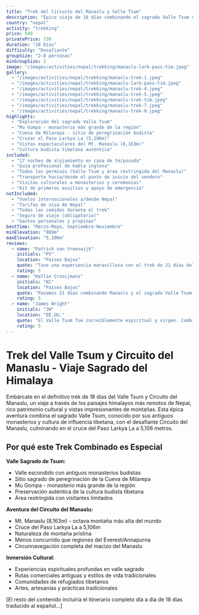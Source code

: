 ```yaml
---
title: "Trek del Circuito del Manaslu y Valle Tsum"
description: "Épico viaje de 18 días combinando el sagrado Valle Tsum con el Circuito del Manaslu. Experimenta monasterios antiguos, cultura tibetana y cruza el Paso Larkya La a 5,106m."
country: "nepal"
activity: "trekking"
price: 549
privatePrice: 720
duration: "18 Días"
difficulty: "Desafiante"
groupSize: "2-8 personas"
minGroupSize: 2
image: "/images/activities/nepal/trekking/manaslu-lark-pass-tim.jpeg"
gallery:
  - "/images/activities/nepal/trekking/manaslu-trek-1.jpeg"
  - "/images/activities/nepal/trekking/manaslu-lark-pass-tim.jpeg"
  - "/images/activities/nepal/trekking/manaslu-trek-4.jpeg"
  - "/images/activities/nepal/trekking/manaslu-trek-5.jpeg"
  - "/images/activities/nepal/trekking/manaslu-trek-tim.jpeg"
  - "/images/activities/nepal/trekking/manaslu-trek-7.jpeg"
  - "/images/activities/nepal/trekking/manaslu-trek-0.jpeg"
highlights:
  - "Exploración del sagrado Valle Tsum"
  - "Mu Gompa - monasterio más grande de la región"
  - "Cueva de Milarepa - sitio de peregrinación budista"
  - "Cruzar el Paso Larkya La (5,106m)"
  - "Vistas espectaculares del Mt. Manaslu (8,163m)"
  - "Cultura budista tibetana auténtica"
included:
  - "17 noches de alojamiento en casa de té/posada"
  - "Guía profesional de habla inglesa"
  - "Todos los permisos (Valle Tsum y área restringida del Manaslu)"
  - "Transporte hacia/desde el punto de inicio del sendero"
  - "Visitas culturales a monasterios y ceremonias"
  - "Kit de primeros auxilios y apoyo de emergencia"
notIncluded:
  - "Vuelos internacionales a/desde Nepal"
  - "Tarifas de visa de Nepal"
  - "Todas las comidas durante el trek"
  - "Seguro de viaje (obligatorio)"
  - "Gastos personales y propinas"
bestTime: "Marzo-Mayo, Septiembre-Noviembre"
minElevation: "869m"
maxElevation: "5,106m"
reviews:
  - name: "Patrick van Vreeswijk"
    initials: "PV"
    location: "Países Bajos"
    quote: "Tuve una experiencia maravillosa con el trek de 21 días del Valle Tsum y Manaslu. Sandip cuidó de nosotros en cada paso del camino. Los monasterios antiguos y valles remotos fueron absolutamente mágicos..."
    rating: 5
  - name: "Kellie Crooijmans"
    initials: "KC"
    location: "Países Bajos"
    quote: "Pasamos 21 días combinando Manaslu y el sagrado Valle Tsum y no podríamos haber deseado un mejor guía. Siempre estuvo allí para ayudar pero sabía perfectamente cuándo darnos tiempo para nosotros..."
    rating: 5
  - name: "James Wright"
    initials: "JW"
    location: "EE.UU."
    quote: "El Valle Tsum fue increíblemente espiritual y virgen. Combinado con el Circuito del Manaslu, este trek ofreció lo mejor de ambos mundos - cultura y aventura. Experiencia excepcional..."
    rating: 5
---
```


# Trek del Valle Tsum y Circuito del Manaslu - Viaje Sagrado del Himalaya

Embárcate en el definitivo trek de 18 días del Valle Tsum y Circuito del Manaslu, un viaje a través de los paisajes himalayos más remotos de Nepal, rico patrimonio cultural y vistas impresionantes de montañas. Esta épica aventura combina el sagrado Valle Tsum, conocido por sus antiguos monasterios y cultura de influencia tibetana, con el desafiante Circuito del Manaslu, culminando en el cruce del Paso Larkya La a 5,106 metros.

## Por qué este Trek Combinado es Especial

**Valle Sagrado de Tsum:**
- Valle escondido con antiguos monasterios budistas
- Sitio sagrado de peregrinación de la Cueva de Milarepa
- Mu Gompa - monasterio más grande de la región
- Preservación auténtica de la cultura budista tibetana
- Área restringida con visitantes limitados

**Aventura del Circuito del Manaslu:**
- Mt. Manaslu (8,163m) - octava montaña más alta del mundo
- Cruce del Paso Larkya La a 5,106m
- Naturaleza de montaña prístina
- Menos concurrido que regiones del Everest/Annapurna
- Circunnavegación completa del macizo del Manaslu

**Inmersión Cultural:**
- Experiencias espirituales profundas en valle sagrado
- Rutas comerciales antiguas y estilos de vida tradicionales
- Comunidades de refugiados tibetanos
- Artes, artesanías y prácticas tradicionales

[El resto del contenido incluiría el itinerario completo día a día de 18 días traducido al español...]
